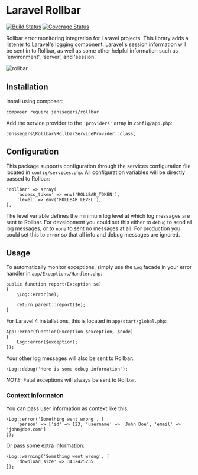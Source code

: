 Laravel Rollbar
===============

[![Build Status](http://img.shields.io/travis/jenssegers/laravel-rollbar.svg)](https://travis-ci.org/jenssegers/laravel-rollbar) [![Coverage Status](http://img.shields.io/coveralls/jenssegers/laravel-rollbar.svg)](https://coveralls.io/r/jenssegers/laravel-rollbar)

Rollbar error monitoring integration for Laravel projects. This library adds a listener to Laravel's logging component. Laravel's session information will be sent in to Rollbar, as well as some other helpful information such as 'environment', 'server', and 'session'.

![rollbar](https://d37gvrvc0wt4s1.cloudfront.net/static/img/features-dashboard1.png?ts=1361907905)

Installation
------------

Install using composer:

    composer require jenssegers/rollbar

Add the service provider to the `'providers'` array in `config/app.php`:

    Jenssegers\Rollbar\RollbarServiceProvider::class,

Configuration
-------------

This package supports configuration through the services configuration file located in `config/services.php`. All configuration variables will be directly passed to Rollbar:

    'rollbar' => array(
        'access_token' => env('ROLLBAR_TOKEN'),
        'level' => env('ROLLBAR_LEVEL'),
    ),

The level variable defines the minimum log level at which log messages are sent to Rollbar. For development you could set this either to `debug` to send all log messages, or to `none` to sent no messages at all. For production you could set this to `error` so that all info and debug messages are ignored.

Usage
-----

To automatically monitor exceptions, simply use the `Log` facade in your error handler in `app/Exceptions/Handler.php`:

    public function report(Exception $e)
    {
        \Log::error($e);

        return parent::report($e);
    }

For Laravel 4 installations, this is located in `app/start/global.php`:

    App::error(function(Exception $exception, $code)
    {
        Log::error($exception);
    });

Your other log messages will also be sent to Rollbar:

    \Log::debug('Here is some debug information');

*NOTE*: Fatal exceptions will always be sent to Rollbar.

### Context informaton

You can pass user information as context like this:

    \Log::error('Something went wrong', [
        'person' => ['id' => 123, 'username' => 'John Doe', 'email' => 'john@doe.com']
    ]);

Or pass some extra information:

    \Log::warning('Something went wrong', [
        'download_size' => 3432425235
    ]);
